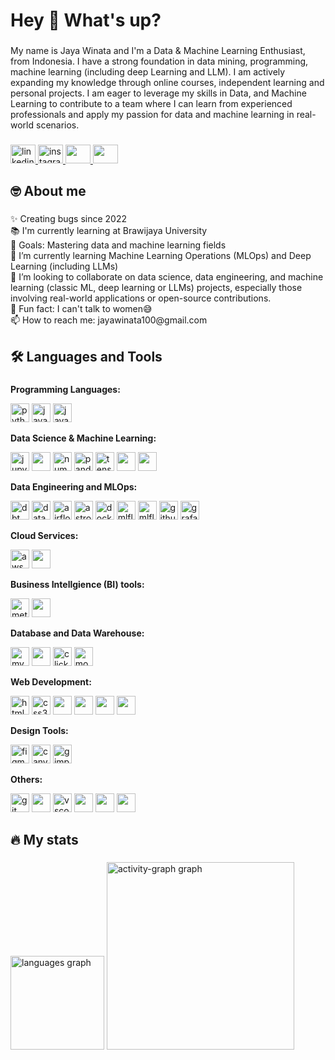 <!--
**JayaWinata/JayaWinata** is a ✨ _special_ ✨ repository because its `README.md` (this file) appears on your GitHub profile.

Here are some ideas to get you started:

- 🔭 I’m currently working on ...
- 🌱 I’m currently learning ...
- 👯 I’m looking to collaborate on ...
- 🤔 I’m looking for help with ...
- 💬 Ask me about ...
- 📫 How to reach me: ...
- 😄 Pronouns: ...
- ⚡ Fun fact: ...
-->

<h1 align="left">Hey 👋 What's up?</h1>

###

<p align="left">My name is Jaya Winata and I'm a Data & Machine Learning Enthusiast, from Indonesia. I have a strong foundation in data mining, programming, machine learning (including deep Learning and LLM). I am actively expanding my knowledge through online courses, independent learning and personal projects. I am eager to leverage my skills in Data, and Machine Learning to contribute to a team where I can learn from experienced professionals and apply my passion for data and machine learning in real-world scenarios.</p>

###

<div align="left">
  <a href="https://www.linkedin.com/in/jaya-winata" target="_blank">
    <img src="https://raw.githubusercontent.com/maurodesouza/profile-readme-generator/master/src/assets/icons/social/linkedin/default.svg" width="40" height="30" alt="linkedin logo"  />
  </a>
  <a href="https://www.instagram.com/j.winz_/" target="_blank">
    <img src="https://raw.githubusercontent.com/maurodesouza/profile-readme-generator/master/src/assets/icons/social/instagram/default.svg" width="40" height="30" alt="instagram logo"  />
  </a>
  <a href="https://www.kaggle.com/jayawinata" target="_blank">
    <img src="https://cdn.jsdelivr.net/gh/devicons/devicon@latest/icons/kaggle/kaggle-original-wordmark.svg" height="30" width="40"/>
  </a>
  <a href="https://dagshub.com/jayawinata100" target="_blank">
    <img src="https://workable-application-form.s3.amazonaws.com/advanced/production/61dccaba344d40f0d1d4a88b/42591a89-dd53-9730-9978-e3f57c30e7e7" height="30" width="40"/>
  </a>
</div>

###

<h2 align="left">🤓 About me</h2>

###

<p align="left">✨ Creating bugs since 2022<br>📚 I'm currently learning at Brawijaya University<br>🎯 Goals: Mastering data and machine learning fields<br>🌱 I’m currently learning Machine Learning Operations (MLOps) and Deep Learning (including LLMs)<br>👯 I’m looking to collaborate on data science, data engineering, and machine learning (classic ML, deep learning or LLMs) projects, especially those involving real-world applications or open-source contributions.<br>🎲 Fun fact: I can't talk to women😅<br>📫 How to reach me: jayawinata100@gmail.com</p>

###

<h2 align="left">🛠️ Languages and Tools</h2>

###

**Programming Languages:**

<p align="left">
  <img src="https://cdn.jsdelivr.net/gh/devicons/devicon/icons/python/python-original.svg" height="30" alt="python logo" />
  <img src="https://cdn.jsdelivr.net/gh/devicons/devicon/icons/java/java-original.svg" height="30" alt="java logo" />
  <img src="https://cdn.jsdelivr.net/gh/devicons/devicon/icons/javascript/javascript-original.svg" height="30" alt="javascript logo" />
</p>

**Data Science & Machine Learning:**

<p align="left">
  <img src="https://cdn.jsdelivr.net/gh/devicons/devicon/icons/jupyter/jupyter-original.svg" height="30" alt="jupyter logo" />
  <img src="https://cdn.jsdelivr.net/gh/devicons/devicon@latest/icons/scikitlearn/scikitlearn-original.svg" height="30"/>
  <img src="https://cdn.jsdelivr.net/gh/devicons/devicon/icons/numpy/numpy-original.svg" height="30" alt="numpy logo" />
  <img src="https://cdn.jsdelivr.net/gh/devicons/devicon/icons/pandas/pandas-original.svg" height="30" alt="pandas logo" />
  <img src="https://cdn.jsdelivr.net/gh/devicons/devicon/icons/tensorflow/tensorflow-original.svg" height="30" alt="tensorflow logo" />
  <img src="https://cdn.jsdelivr.net/gh/devicons/devicon@latest/icons/keras/keras-original.svg" height="30"/>
  <img src="https://www.thesoftwarereport.com/wp-content/uploads/2023/09/Hugging-Face2.png" height="30"/>
</p>

**Data Engineering and MLOps:**

<p align="left">
  <img src="https://assets.streamlinehq.com/image/private/w_300,h_300,ar_1/f_auto/v1/icons/3/dbt-icon-sefw4nnptjlk5lk13atgvm.png/dbt-icon-2yxlz1fvy25mvn5scgnlw.png?_a=DATAdtAAZAA0" height="30" alt="dbt logo" />
  <img src="https://datahub.com/wp-content/uploads/2025/04/DataHub-Logo-5.svg" height="30" alt="datahub logo"/>
  <img src="https://airflow.apache.org/docs/apache-airflow/1.10.6/_images/pin_large.png" height="30" alt="airflow logo"/>
  <img src="https://www.astronomer.io/monogram/astronomer-monogram-RGB.svg" height="30" alt="astronomer logo"/>
  <img src="https://cdn.jsdelivr.net/gh/devicons/devicon/icons/docker/docker-original.svg" height="30" alt="docker logo"/>
  <img src="https://miro.medium.com/v2/resize:fit:528/0*4Kw51eGc74EsFLSs.png" height="30" alt="mlflow logo"/>
  <img src="https://upload.wikimedia.org/wikipedia/commons/a/af/Data_Version_Control._Official_Logo_by_Iterative.ai.png" height="30" alt="mlflow logo"/>
  <img src="https://miro.medium.com/v2/resize:fit:1400/1*7qk0-4XwCKWQO0GU5Hu39w.png" height="30" alt="github actions logo"/>
  <img src="https://images.icon-icons.com/2699/PNG/512/grafana_logo_icon_171049.png" height="30" alt="grafana logo"/>
</p>

**Cloud Services:**

<p align="left">
  <img src="https://cdn.jsdelivr.net/gh/devicons/devicon/icons/amazonwebservices/amazonwebservices-line-wordmark.svg" height="30" alt="aws logo"/>
  <img src="https://cdn.jsdelivr.net/gh/devicons/devicon/icons/azure/azure-original.svg" height="30"/>
</p>

**Business Intellgience (BI) tools:**

<p align="left">
  <img src="https://images.icon-icons.com/2699/PNG/512/metabase_logo_icon_170959.png" height="30" alt="metabase logo"/>
  <img src="https://cdn.jsdelivr.net/gh/devicons/devicon@latest/icons/microsoftsqlserver/microsoftsqlserver-original-wordmark.svg" height="30"/>
</p>

**Database and Data Warehouse:**

<p align="left">
  <img src="https://cdn.jsdelivr.net/gh/devicons/devicon/icons/mysql/mysql-original.svg" height="30" alt="mysql logo" />
  <img src="https://cdn.jsdelivr.net/gh/devicons/devicon@latest/icons/microsoftsqlserver/microsoftsqlserver-original-wordmark.svg" height="30"/>
  <img src="https://www.cdnlogo.com/logos/c/57/clickhouse.svg" height="30" alt="clickhouse logo"/>
  <img src="https://cdn.jsdelivr.net/gh/devicons/devicon/icons/mongodb/mongodb-original.svg" height="30" alt="mongodb logo"/>
</p>

**Web Development:**

<p align="left">
  <img src="https://cdn.jsdelivr.net/gh/devicons/devicon/icons/html5/html5-original.svg" height="30" alt="html5 logo" />
  <img src="https://cdn.jsdelivr.net/gh/devicons/devicon/icons/css3/css3-original.svg" height="30" alt="css3 logo" />
  <img src="https://cdn.jsdelivr.net/gh/devicons/devicon@latest/icons/laravel/laravel-original.svg" height="30"/>
  <img src="https://cdn.jsdelivr.net/gh/devicons/devicon@latest/icons/tailwindcss/tailwindcss-original.svg" height="30" />
  <img src="https://cdn.jsdelivr.net/gh/devicons/devicon/icons/fastapi/fastapi-original.svg" height="30" />
  <img src="https://cdn.jsdelivr.net/gh/devicons/devicon/icons/flask/flask-original.svg" height="30" />
</p>

**Design Tools:**

<p align="left">
  <img src="https://cdn.jsdelivr.net/gh/devicons/devicon/icons/figma/figma-original.svg" height="30" alt="figma logo"  />
  <img src="https://cdn.jsdelivr.net/gh/devicons/devicon/icons/canva/canva-original.svg" height="30" alt="canva logo"  />
  <img src="https://cdn.jsdelivr.net/gh/devicons/devicon/icons/gimp/gimp-original.svg" height="30" alt="gimp logo"  />
</p>

**Others:**

<p align="left">
  <img src="https://cdn.jsdelivr.net/gh/devicons/devicon/icons/git/git-original.svg" height="30" alt="git logo" />
  <img src="https://cdn.jsdelivr.net/gh/devicons/devicon@latest/icons/postman/postman-original.svg" height="30"/>
  <img src="https://cdn.jsdelivr.net/gh/devicons/devicon/icons/vscode/vscode-original.svg" height="30" alt="vscode logo" />
  <img src="https://cdn.jsdelivr.net/gh/devicons/devicon@latest/icons/selenium/selenium-original.svg" height="30"/>
  <img src="https://cdn.jsdelivr.net/gh/devicons/devicon@latest/icons/notion/notion-original.svg" height="30"/>
  <img src="https://cdn.jsdelivr.net/gh/devicons/devicon@latest/icons/latex/latex-original.svg" height="30"/>

###

<h2 align="left">🔥 My stats</h2>

###

<div align="left">
  <img src="https://github-readme-stats.vercel.app/api/top-langs?username=JayaWinata&locale=en&hide_title=false&layout=compact&card_width=320&langs_count=5&theme=gotham&hide_border=true&order=2" height="150" alt="languages graph"  />
   <img src="https://github-readme-activity-graph.vercel.app/graph?username=JayaWinata&radius=16&theme=modern-lilac&area=true&order=5&hide_border=true&hide_title=false" height="300" alt="activity-graph graph"  />
</div>

###
